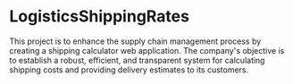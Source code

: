 # LogisticsShippingRates
This project is to enhance the supply chain management process by creating a shipping calculator web application. The company's objective is to establish a robust, efficient, and transparent system for calculating shipping costs and providing delivery estimates to its customers.
